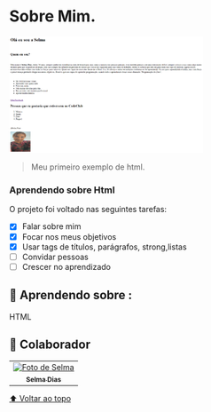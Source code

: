 # Sobre Mim.

<img src="./assets/capturatela.png" width="350px" alt="pagina-site">

> Meu primeiro exemplo de html.

### Aprendendo sobre Html

O projeto foi voltado nas seguintes tarefas:

- [x] Falar sobre mim
- [x] Focar nos meus objetivos
- [x] Usar tags de títulos, parágrafos, strong,listas
- [ ] Convidar pessoas
- [ ] Crescer no aprendizado

## 🚀 Aprendendo sobre :

   HTML



## 🤝 Colaborador



<table>
  <tr>
    <td align="center">
      <a href="#">
        <img src="./assets/selma-1.jpg" width="100px;" alt="Foto de Selma"/><br>
        <sub>
          <b>Selma Dias</b>
        </sub>
      </a>
    </td>
  </tr>
</table>




[⬆ Voltar ao topo](#test)<br>
